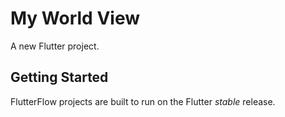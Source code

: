 # My World View

A new Flutter project.

## Getting Started

FlutterFlow projects are built to run on the Flutter _stable_ release.
